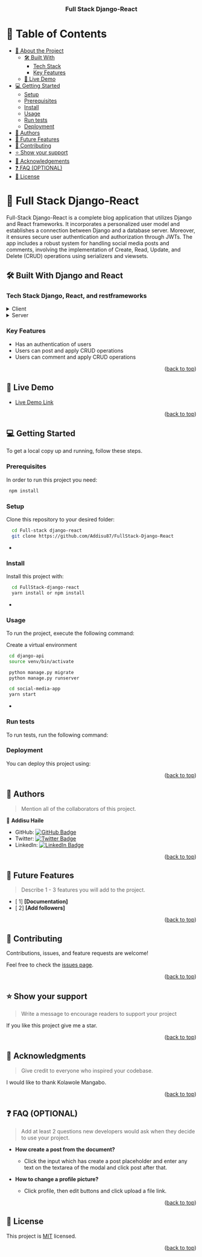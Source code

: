 <a name="readme-top"></a>

<div align="center">

  <h3><b>Full Stack Django-React</b></h3>

</div>

<!-- TABLE OF CONTENTS -->

# 📗 Table of Contents

- [📖 About the Project](#about-project)
  - [🛠 Built With](#built-with)
    - [Tech Stack](#tech-stack)
    - [Key Features](#key-features)
  - [🚀 Live Demo](#live-demo)
- [💻 Getting Started](#getting-started)
  - [Setup](#setup)
  - [Prerequisites](#prerequisites)
  - [Install](#install)
  - [Usage](#usage)
  - [Run tests](#run-tests)
  - [Deployment](#deployment)
- [👥 Authors](#authors)
- [🔭 Future Features](#future-features)
- [🤝 Contributing](#contributing)
- [⭐️ Show your support](#support)
- [🙏 Acknowledgements](#acknowledgements)
- [❓ FAQ (OPTIONAL)](#faq)
- [📝 License](#license)

<!-- PROJECT DESCRIPTION -->

# 📖 Full Stack Django-React <a name="about-project"></a>

Full-Stack Django-React is a complete blog application that utilizes Django and React frameworks. It incorporates a personalized user model and establishes a connection between Django and a database server. Moreover, it ensures secure user authentication and authorization through JWTs. The app includes a robust system for handling social media posts and comments, involving the implementation of Create, Read, Update, and Delete (CRUD) operations using serializers and viewsets.

## 🛠 Built With <a name="built-with">Django and React</a>

### Tech Stack <a name="tech-stack">Django, React, and restframeworks</a>

<details>
  <summary>Client</summary>
  <ul>
    <li><a href="https://django.com/">Redux-toolkit</a></li>
    <li><a href="https://django.com/">React-hook-form</a></li>
  </ul>
  </details>

  <details>
  <summary>Server</summary>
  <ul>
    <li><a href="https://django.com/">Django</a></li>
    <li><a href="https://django.com/">Pytest</a></li>
  </ul>
</details>

<!-- Features -->

### Key Features <a name="key-features"></a>

- Has an authentication of users
- Users can post and apply CRUD operations
- Users can comment and apply CRUD operations

<p align="right">(<a href="#readme-top">back to top</a>)</p>

<!-- LIVE DEMO -->

## 🚀 Live Demo <a name="live-demo"></a>

- [Live Demo Link](https://google.com)

<p align="right">(<a href="#readme-top">back to top</a>)</p>

<!-- GETTING STARTED -->

## 💻 Getting Started <a name="getting-started"></a>

To get a local copy up and running, follow these steps.

### Prerequisites

In order to run this project you need:

```sh
 npm install
```

### Setup

Clone this repository to your desired folder:

```sh
  cd Full-stack django-react
  git clone https://github.com/Addisu87/FullStack-Django-React
```

-

### Install

Install this project with:

```sh
  cd FullStack-django-react
  yarn install or npm install
```

-

### Usage

To run the project, execute the following command:

<!-- Backend -->

Create a virtual environment

```sh
 cd django-api
 source venv/bin/activate
```

```sh
 python manage.py migrate
 python manage.py runserver
```

<!-- Front-end -->

```sh
 cd social-media-app
 yarn start
```

-

### Run tests

To run tests, run the following command:

<!--
Example command:

```sh
  core/user/tests/test_models.py pytest
  core/user/tests/test_viewsets.py pytest
```
--->

### Deployment

You can deploy this project using:

<!--
Example:

```sh

```
 -->

<p align="right">(<a href="#readme-top">back to top</a>)</p>

<!-- AUTHORS -->

## 👥 Authors <a name="authors"></a>

> Mention all of the collaborators of this project.

👤 **Addisu Haile**

- GitHub: [![GitHub Badge](https://img.shields.io/badge/-Addisu87-white?logo=GitHub&logoColor=181717&style=plastic)](https://github.com/Addisu87)
- Twitter: [![Twitter Badge](https://img.shields.io/badge/-AddisuTedla-white?logo=Twitter&logoColor=1DA1F2&style=plastic)](https://twitter.com/AddisuTedla)
- LinkedIn: [![LinkedIn Badge](https://img.shields.io/badge/-addisu_tedla-white?logo=LinkedIn&logoColor=1DA1F2&style=plastic)](https://linkedin.com/in/addisu-tedla/)

<p align="right">(<a href="#readme-top">back to top</a>)</p>

<!-- FUTURE FEATURES -->

## 🔭 Future Features <a name="future-features"></a>

> Describe 1 - 3 features you will add to the project.

- [ 1] **[Documentation]**
- [ 2] **[Add followers]**

<p align="right">(<a href="#readme-top">back to top</a>)</p>

<!-- CONTRIBUTING -->

## 🤝 Contributing <a name="contributing"></a>

Contributions, issues, and feature requests are welcome!

Feel free to check the [issues page](https://github.com/Addisu87/FullStack-Django-React/issues).

<p align="right">(<a href="#readme-top">back to top</a>)</p>

<!-- SUPPORT -->

## ⭐️ Show your support <a name="support"></a>

> Write a message to encourage readers to support your project

If you like this project give me a star.

<p align="right">(<a href="#readme-top">back to top</a>)</p>

<!-- ACKNOWLEDGEMENTS -->

## 🙏 Acknowledgments <a name="acknowledgements"></a>

> Give credit to everyone who inspired your codebase.

I would like to thank Kolawole Mangabo.

<p align="right">(<a href="#readme-top">back to top</a>)</p>

<!-- FAQ (optional) -->

## ❓ FAQ (OPTIONAL) <a name="faq"></a>

> Add at least 2 questions new developers would ask when they decide to use your project.

- **How create a post from the document?**

  - Click the input which has create a post placeholder and enter any text on the textarea of the modal and click post after that.

- **How to change a profile picture?**

  - Click profile, then edit buttons and click upload a file link.

<p align="right">(<a href="#readme-top">back to top</a>)</p>

<!-- LICENSE -->

## 📝 License <a name="license"></a>

This project is [MIT](MIT.md) licensed.

<p align="right">(<a href="#readme-top">back to top</a>)</p>
